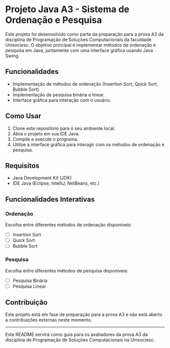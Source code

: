 # Projeto Java A3 - Sistema de Ordenação e Pesquisa

Este projeto foi desenvolvido como parte da preparação para a prova A3 da disciplina de Programação de Soluções Computacionais da faculdade Unisociesc. O objetivo principal é implementar métodos de ordenação e pesquisa em Java, juntamente com uma interface gráfica usando Java Swing.

## Funcionalidades

- Implementação de métodos de ordenação (Insertion Sort, Quick Sort, Bubble Sort).
- Implementação de pesquisa binária e linear.
- Interface gráfica para interação com o usuário.

## Como Usar

1. Clone este repositório para o seu ambiente local.
2. Abra o projeto em sua IDE Java.
3. Compile e execute o programa.
4. Utilize a interface gráfica para interagir com os métodos de ordenação e pesquisa.

## Requisitos

- Java Development Kit (JDK)
- IDE Java (Eclipse, IntelliJ, NetBeans, etc.)

## Funcionalidades Interativas

### Ordenação

Escolha entre diferentes métodos de ordenação disponíveis:

- [ ] Insertion Sort
- [ ] Quick Sort
- [ ] Bubble Sort

### Pesquisa

Escolha entre diferentes métodos de pesquisa disponíveis:

- [ ] Pesquisa Binária
- [ ] Pesquisa Linear

## Contribuição

Este projeto está em fase de preparação para a prova A3 e não está aberto a contribuições externas neste momento.

---

Este README servirá como guia para os avaliadores da prova A3 da disciplina de Programação de Soluções Computacionais na Unisociesc.
